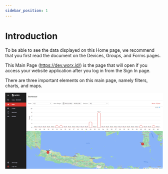 ```yaml
---
sidebar_position: 1
---
```


# Introduction

To be able to see the data displayed on this Home page, we recommend that you first read the document on the Devices, Groups, and Forms pages.

This Main Page (https://dev.worx.id/) is the page that will open if you access your website application after you log in from the Sign In page.

There are three important elements on this main page, namely filters, charts, and maps.

![](/img/screenshots/website-application-usage/home-page/introduction/introduction-1.png)
